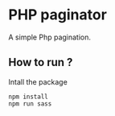 # PHP paginator
A simple Php pagination. 


## How to run ?
Intall the package
````
npm install
npm run sass

